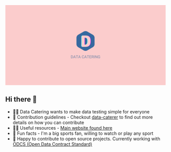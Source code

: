 ![Data Catering](data_catering_landscape_banner.svg)

## Hi there 👋

- 🙋‍♀️ Data Catering wants to make data testing simple for everyone
- 🌈 Contribution guidelines - Checkout [data-caterer](https://github.com/data-catering/data-caterer) to find out more details on how you can contribute
- 👩‍💻 Useful resources - [Main website found here](https://data.catering/)
- 🍿 Fun facts - I'm a big sports fan, willing to watch or play any sport
- 🧙 Happy to contribute to open source projects. Currently working with [ODCS (Open Data Contract Standard)](https://github.com/bitol-io/open-data-contract-standard)
